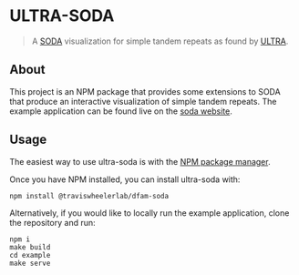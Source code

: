 # ULTRA-SODA
>A [SODA](https://sodaviz.org/) visualization for simple tandem repeats as found by [ULTRA](https://github.com/TravisWheelerLab/ULTRA).

## About

This project is an NPM package that provides some extensions to SODA that produce an interactive visualization of simple tandem repeats.
The example application can be found live on the [soda website](https://sodaviz.org/ultra-soda.html).

## Usage

The easiest way to use ultra-soda is with the [NPM package manager](https://www.npmjs.com/get-npm).

Once you have NPM installed, you can install ultra-soda with:

    npm install @traviswheelerlab/dfam-soda

Alternatively, if you would like to locally run the example application, clone the repository and run:

    npm i 
    make build
    cd example
    make serve
